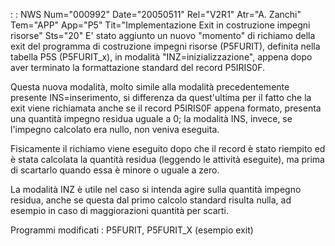  :  : NWS Num="000992" Date="20050511" Rel="V2R1" Atr="A. Zanchi" Tem="APP" App="P5" Tit="Implementazione Exit in costruzione impegni risorse" Sts="20"
E' stato aggiunto un nuovo "momento" di richiamo della exit del programma di costruzione impegni risorse (P5FURIT), definita nella tabella P5S (P5FURIT_x), in modalità "INZ=inizializzazione", appena dopo aver terminato la formattazione standard del record P5IRIS0F.

Questa nuova modalità, molto simile alla modalità precedentemente presente INS=inserimento, si differenza da quest'ultima per il fatto che la exit viene richiamata anche se il record P5IRIS0F appena formato, presenta una quantità impegno residua uguale a 0; la modalità INS, invece, se l'impegno calcolato era nullo, non veniva eseguita.

Fisicamente il richiamo viene eseguito dopo che il record è stato riempito ed è stata calcolata la
quantità residua (leggendo le attività eseguite), ma prima di scartarlo quando essa è minore o uguale a zero.

La modalità INZ è utile nel caso si intenda agire sulla quantità impegno residua, anche se questa dal primo calcolo standard risulta nulla, ad esempio in caso di maggiorazioni quantità per scarti.

Programmi modificati : 
P5FURIT, P5FURIT_X (esempio exit)
